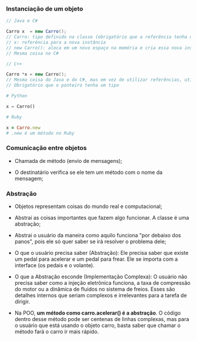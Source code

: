### Instanciação de um objeto
~~~java
// Java e C#

Carro x  = new Carro();
// Carro: tipo definido na classe (obrigatório que a referência tenha um tipo)
// x: referência para a nova instância
// new Carro(): aloca em um novo espaço na memória e cria essa nova instância
// Mesma coisa no C#
~~~
~~~c++
// C++

Carro *x = new Carro();
// Mesma coisa do Java e do C#, mas em vez de utilizar referências, utiliza ponteiros para locais da memória
// Obrigatório que o ponteiro tenha um tipo
~~~
~~~python
# Python

x = Carro()
~~~
~~~ruby
# Ruby

x = Carro.new
# .new é um método no Ruby
~~~

### Comunicação entre objetos
- Chamada de método (envio de mensagens);

- O destinatário verifica se ele tem um método com o nome da mensagem;

### Abstração
- Objetos representam coisas do mundo real e computacional;
- Abstrai as coisas importantes que fazem algo funcionar. A classe é uma abstração;
- Abstrai o usuário da maneira como aquilo funciona "por debaixo dos panos", pois ele só quer saber se irá resolver o problema dele;
- O que o usuário precisa saber (Abstração): Ele precisa saber que existe um pedal para acelerar e um pedal para frear. Ele se importa com a interface (os pedais e o volante).
- O que a Abstração esconde (Implementação Complexa): O usuário não precisa saber como a injeção eletrônica funciona, a taxa de compressão do motor ou a dinâmica de fluidos no sistema de freios. Esses são detalhes internos que seriam complexos e irrelevantes para a tarefa de dirigir.

- Na POO, **um método como carro.acelerar() é a abstração**. O código dentro desse método pode ser centenas de linhas complexas, mas para o usuário que está usando o objeto carro, basta saber que chamar o método fará o carro ir mais rápido.